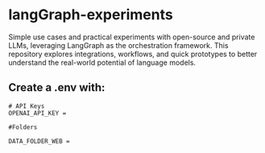 # langGraph-experiments
Simple use cases and practical experiments with open-source and private LLMs, leveraging LangGraph as the orchestration framework. This repository explores integrations, workflows, and quick prototypes to better understand the real-world potential of language models.
## Create a .env with:
```
# API Keys
OPENAI_API_KEY = 

#Folders

DATA_FOLDER_WEB =
```
